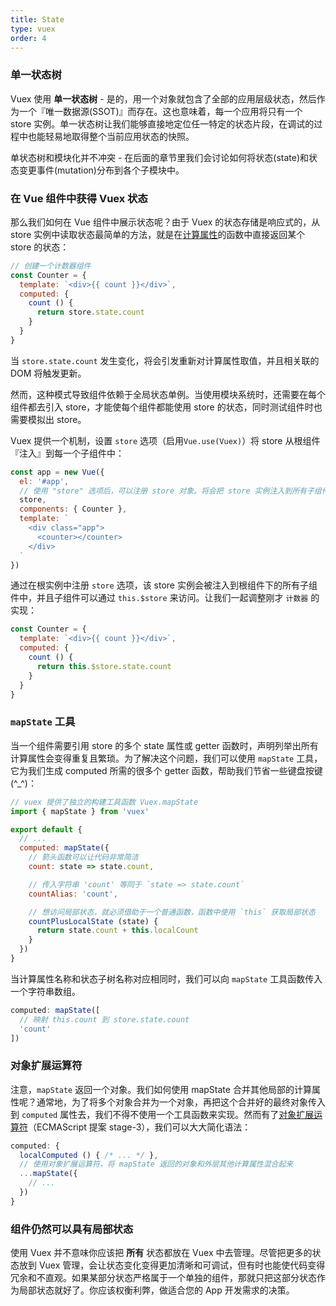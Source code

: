 ```yaml
---
title: State
type: vuex
order: 4
---
```


### 单一状态树

Vuex 使用 **单一状态树** - 是的，用一个对象就包含了全部的应用层级状态，然后作为一个『唯一数据源(SSOT)』而存在。这也意味着，每一个应用将只有一个 store 实例。单一状态树让我们能够直接地定位任一特定的状态片段，在调试的过程中也能轻易地取得整个当前应用状态的快照。

单状态树和模块化并不冲突 - 在后面的章节里我们会讨论如何将状态(state)和状态变更事件(mutation)分布到各个子模块中。

### 在 Vue 组件中获得 Vuex 状态

那么我们如何在 Vue 组件中展示状态呢？由于 Vuex 的状态存储是响应式的，从 store 实例中读取状态最简单的方法，就是在[计算属性](http://vuejs.org/guide/computed.html)的函数中直接返回某个 store 的状态：

``` js
// 创建一个计数器组件
const Counter = {
  template: `<div>{{ count }}</div>`,
  computed: {
    count () {
      return store.state.count
    }
  }
}
```

当 `store.state.count` 发生变化，将会引发重新对计算属性取值，并且相关联的 DOM 将触发更新。

然而，这种模式导致组件依赖于全局状态单例。当使用模块系统时，还需要在每个组件都去引入 store，才能使每个组件都能使用 store 的状态，同时测试组件时也需要模拟出 store。

Vuex 提供一个机制，设置 `store` 选项（启用`Vue.use(Vuex)`）将 store 从根组件『注入』到每一个子组件中：

``` js
const app = new Vue({
  el: '#app',
  // 使用 "store" 选项后，可以注册 store 对象。将会把 store 实例注入到所有子组件。
  store,
  components: { Counter },
  template: `
    <div class="app">
      <counter></counter>
    </div>
  `
})
```

通过在根实例中注册 `store` 选项，该 store 实例会被注入到根组件下的所有子组件中，并且子组件可以通过 `this.$store` 来访问。让我们一起调整刚才 `计数器` 的实现：

``` js
const Counter = {
  template: `<div>{{ count }}</div>`,
  computed: {
    count () {
      return this.$store.state.count
    }
  }
}
```

### `mapState` 工具

当一个组件需要引用 store 的多个 state 属性或 getter 函数时，声明列举出所有计算属性会变得重复且繁琐。为了解决这个问题，我们可以使用 `mapState` 工具，它为我们生成 computed 所需的很多个 getter 函数，帮助我们节省一些键盘按键(^_^)：

``` js
// vuex 提供了独立的构建工具函数 Vuex.mapState
import { mapState } from 'vuex'

export default {
  // ...
  computed: mapState({
    // 箭头函数可以让代码非常简洁
    count: state => state.count,

    // 传入字符串 'count' 等同于 `state => state.count`
    countAlias: 'count',

    // 想访问局部状态，就必须借助于一个普通函数，函数中使用 `this` 获取局部状态
    countPlusLocalState (state) {
      return state.count + this.localCount
    }
  })
}
```

当计算属性名称和状态子树名称对应相同时，我们可以向 `mapState` 工具函数传入一个字符串数组。

``` js
computed: mapState([
  // 映射 this.count 到 store.state.count
  'count'
])
```

### 对象扩展运算符

注意，`mapState` 返回一个对象。我们如何使用 mapState 合并其他局部的计算属性呢？通常地，为了将多个对象合并为一个对象，再把这个合并好的最终对象传入到 `computed` 属性去，我们不得不使用一个工具函数来实现。然而有了[对象扩展运算符](https://github.com/sebmarkbage/ecmascript-rest-spread)（ECMAScript 提案 stage-3），我们可以大大简化语法：

``` js
computed: {
  localComputed () { /* ... */ },
  // 使用对象扩展运算符，将 mapState 返回的对象和外层其他计算属性混合起来
  ...mapState({
    // ...
  })
}
```

### 组件仍然可以具有局部状态

使用 Vuex 并不意味你应该把 **所有** 状态都放在 Vuex 中去管理。尽管把更多的状态放到 Vuex 管理，会让状态变化变得更加清晰和可调试，但有时也能使代码变得冗余和不直观。如果某部分状态严格属于一个单独的组件，那就只把这部分状态作为局部状态就好了。你应该权衡利弊，做适合您的 App 开发需求的决策。
